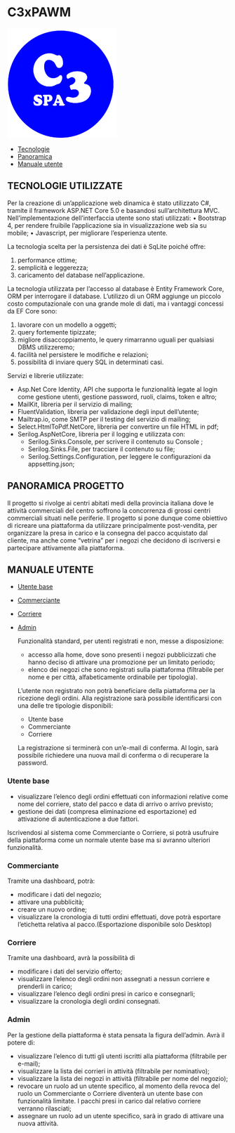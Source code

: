 # C3xPAWM

<img src="https://github.com/acata8/C3xPAWM/blob/main/wwwroot/img/logo.png" width="250" height="250">

- [Tecnologie](#tecnologie-utilizzate)
- [Panoramica](#panoramica-progetto)
- [Manuale utente](#manuale-utente)

## TECNOLOGIE UTILIZZATE 

Per la creazione di un’applicazione web dinamica è stato utilizzato C#, tramite il framework ASP.NET Core 5.0 e basandosi sull’architettura MVC. 
Nell’implementazione dell’interfaccia utente sono stati utilizzati:
•	Bootstrap 4, per rendere fruibile l’applicazione sia in visualizzazione web sia su mobile;
•	Javascript, per migliorare l’esperienza utente.

La tecnologia scelta per la persistenza dei dati è SqLite poiché offre:
  1.	performance ottime;
  2.	semplicità e leggerezza;
  3.	caricamento del database nell’applicazione.

La tecnologia utilizzata per l’accesso al database è Entity Framework Core, ORM per interrogare il database.
L’utilizzo di un ORM aggiunge un piccolo costo computazionale con una grande mole di dati, ma i vantaggi concessi da EF Core sono:
  1.	lavorare con un modello a oggetti;
  2.	query fortemente tipizzate;
  3.	migliore disaccoppiamento, le query rimarranno uguali per qualsiasi DBMS utilizzeremo;
  4.	facilità nel persistere le modifiche e relazioni;
  5.	possibilità di inviare query SQL in determinati casi.

Servizi e librerie utilizzate:
  - Asp.Net Core Identity, API che supporta le funzionalità legate al login come gestione utenti, gestione password, ruoli, claims, token e altro;
  -	MailKit, libreria per il servizio di mailing;
  -	FluentValidation, libreria per validazione degli input dell’utente;
  -	Mailtrap.io, come SMTP per il testing del servizio di mailing;
  -	Select.HtmlToPdf.NetCore, libreria per convertire un file HTML in pdf;
  - Serilog.AspNetCore, libreria per il logging e utilizzata con:
    -	Serilog.Sinks.Console, per scrivere il contenuto su Console ;
    -	Serilog.Sinks.File, per tracciare il contenuto su file;
    -	Serilog.Settings.Configuration, per leggere le configurazioni da appsetting.json;


## PANORAMICA PROGETTO
Il progetto si rivolge ai centri abitati medi della provincia italiana dove le attività commerciali del centro soffrono la concorrenza di grossi centri commerciali situati nelle periferie.
Il progetto si pone dunque come obiettivo di ricreare una piattaforma da utilizzare principalmente post-vendita, per organizzare la presa in carico e la consegna del pacco acquistato dal cliente, ma anche come “vetrina” per i negozi che decidono di iscriversi e partecipare attivamente alla piattaforma.


## MANUALE UTENTE

- [Utente base](#utente-base)
- [Commerciante](#commerciante)
- [Corriere](#corriere)
- [Admin](#admin)


  Funzionalità standard, per utenti registrati e non, messe a disposizione:
  - accesso alla home, dove sono presenti i negozi pubblicizzati che hanno deciso di attivare una promozione per un limitato periodo;
  -	elenco dei negozi che sono registrati sulla piattaforma (filtrabile per nome e per città, alfabeticamente ordinabile per tipologia).

  L’utente non registrato non potrà beneficiare della piattaforma per la ricezione degli ordini.
  Alla registrazione sarà possibile identificarsi con una delle tre tipologie disponibili:
  -	Utente base
  -	Commerciante
  -	Corriere


  La registrazione si terminerà con un’e-mail di conferma.
  Al login, sarà possibile richiedere una nuova mail di conferma o di recuperare la password.

### Utente base
  -	visualizzare l’elenco degli ordini effettuati con informazioni relative come nome del corriere, stato del pacco e data di arrivo o arrivo previsto;
  -	gestione dei dati (compresa eliminazione ed esportazione) ed attivazione di autenticazione a due fattori.
  
  
Iscrivendosi al sistema come Commerciante o Corriere, si potrà usufruire della piattaforma come un normale utente base ma si avranno ulteriori funzionalità.

###  Commerciante
Tramite una dashboard, potrà:
  -	modificare i dati del negozio;
  -	attivare una pubblicità;
  -	creare un nuovo ordine;
  -	visualizzare la cronologia di tutti ordini effettuati, dove potrà esportare l’etichetta relativa al pacco.(Esportazione disponibile solo Desktop)

### Corriere
Tramite una dashboard, avrà la possibilità di 
  -	modificare i dati del servizio offerto;
  -	visualizzare l’elenco degli ordini non assegnati a nessun corriere e prenderli in carico;
  -	visualizzare l’elenco degli ordini presi in carico e consegnarli;
  -	visualizzare la cronologia degli ordini consegnati. 


### Admin
Per la gestione della piattaforma è stata pensata la figura dell’admin.
Avrà il potere di:
  -	visualizzare l’elenco di tutti gli utenti iscritti alla piattaforma (filtrabile per e-mail);
  -	visualizzare la lista dei corrieri in attività (filtrabile per nominativo); 
  -	visualizzare la lista dei negozi in attività (filtrabile per nome del negozio);
  -	revocare un ruolo ad un utente specifico, al momento della revoca del ruolo un Commerciante o Corriere diventerà un utente base con funzionalità limitate. I pacchi presi in carico dal relativo corriere verranno rilasciati;
  -	assegnare un ruolo ad un utente specifico, sarà in grado di attivare una nuova attività.

